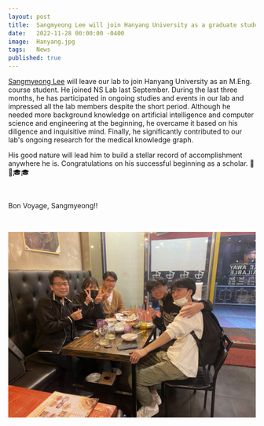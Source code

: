 ```yaml
---
layout: post
title:  Sangmyeong Lee will join Hanyang University as a graduate student
date:   2022-11-28 00:00:00 -0400
image:  Hanyang.jpg
tags:   News
published: true
---
```


[Sangmyeong Lee](https://nslab-cuk.github.io/member/sangmyeong) will leave our lab to join Hanyang University as an M.Eng. course student. He joined NS Lab last September. During the last three months, he has participated in ongoing studies and events in our lab and impressed all the lab members despite the short period. Although he needed more background knowledge on artificial intelligence and computer science and engineering at the beginning, he overcame it based on his diligence and inquisitive mind. Finally, he significantly contributed to our lab's ongoing research for the medical knowledge graph. 

His good nature will lead him to build a stellar record of accomplishment anywhere he is. Congratulations on his successful beginning as a scholar. :tada::tada::mortar_board::mortar_board:

<br>

Bon Voyage, Sangmyeong!!

<br>

<p align="center"><img width="600" src="/images/withSM.JPG" margin="10px"></p>


